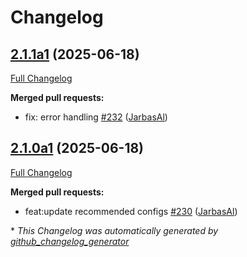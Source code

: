 # Changelog

## [2.1.1a1](https://github.com/OpenVoiceOS/ovos-config/tree/2.1.1a1) (2025-06-18)

[Full Changelog](https://github.com/OpenVoiceOS/ovos-config/compare/2.1.0a1...2.1.1a1)

**Merged pull requests:**

- fix: error handling [\#232](https://github.com/OpenVoiceOS/ovos-config/pull/232) ([JarbasAl](https://github.com/JarbasAl))

## [2.1.0a1](https://github.com/OpenVoiceOS/ovos-config/tree/2.1.0a1) (2025-06-18)

[Full Changelog](https://github.com/OpenVoiceOS/ovos-config/compare/2.0.0...2.1.0a1)

**Merged pull requests:**

- feat:update recommended configs [\#230](https://github.com/OpenVoiceOS/ovos-config/pull/230) ([JarbasAl](https://github.com/JarbasAl))



\* *This Changelog was automatically generated by [github_changelog_generator](https://github.com/github-changelog-generator/github-changelog-generator)*
